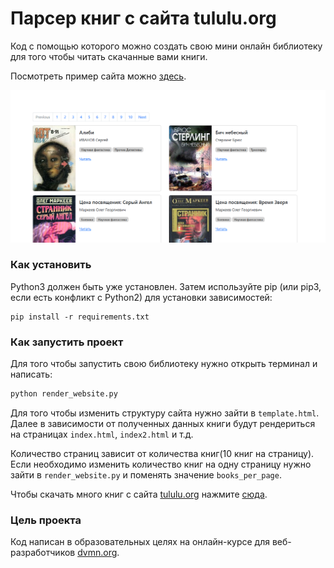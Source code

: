 # Парсер книг с сайта tululu.org

Код с помощью которого можно создать свою мини онлайн библиотеку для того чтобы читать скачанные вами книги.

Посмотреть пример сайта можно [здесь](https://1nazar1l.github.io/online-library/pages/index.html).

![Image alt](./static/img/example_site.png)

### Как установить


Python3 должен быть уже установлен. Затем используйте pip (или pip3, если есть конфликт с Python2) для установки зависимостей:

```
pip install -r requirements.txt
```

### Как запустить проект


Для того чтобы запустить свою библиотеку нужно открыть терминал и написать:

```sh
python render_website.py
```

Для того чтобы изменить структуру сайта нужно зайти в `template.html`. Далее в зависимости от полученных данных книги будут рендериться на страницах `index.html`, `index2.html` и т.д. 

Количество страниц зависит от количества книг(10 книг на страницу). Если необходимо изменить количество книг на одну страницу нужно зайти в `render_website.py` и поменять значение `books_per_page`.

Чтобы скачать много книг с сайта [tululu.org](https://tululu.org/) нажмите [сюда](https://github.com/1nazar1l/offline-library).

### Цель проекта

Код написан в образовательных целях на онлайн-курсе для веб-разработчиков [dvmn.org](https://dvmn.org/). 
